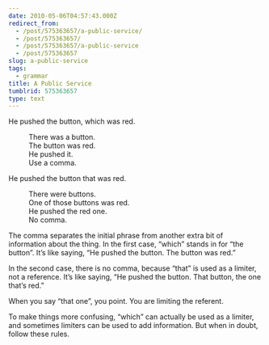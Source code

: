 ```yaml
---
date: 2010-05-06T04:57:43.000Z
redirect_from:
  - /post/575363657/a-public-service/
  - /post/575363657/
  - /post/575363657/a-public-service
  - /post/575363657
slug: a-public-service
tags:
  - grammar
title: A Public Service
tumblrid: 575363657
type: text
---
```

<dl><dt>He pushed the button, which was red.</dt>
<dd><p>There was a button.<br/>
The button was red. <br/>
He pushed it. <br/>
Use a comma.</p>
</dd>
<dt>He pushed the button that was red.</dt>
<dd>
<p>There were buttons. <br/>
One of those buttons was red. <br/> 
He pushed the red one. <br/>
No comma.</p>
</dd>
</dl><p>The comma separates the initial phrase from another extra bit of information about the thing.  In the first case, &ldquo;which&rdquo; stands in for &ldquo;the button&rdquo;.  It&rsquo;s like saying, &ldquo;He pushed the button.  The button was red.&rdquo;</p>

<p>In the second case, there is no comma, because &ldquo;that&rdquo; is used as a limiter, not a reference.  It&rsquo;s like saying, &ldquo;He pushed the button.  That button, the one that&rsquo;s red.&rdquo;</p>

<p>When you say &ldquo;that one&rdquo;, you point.  You are limiting the referent.</p>

<p>To make things more confusing, &ldquo;which&rdquo; can actually be used as a limiter, and sometimes limiters can be used to add information.  But when in doubt, follow these rules.</p>
